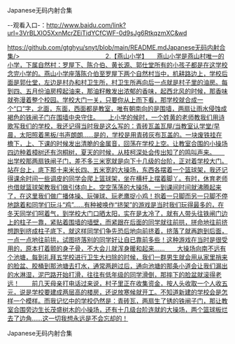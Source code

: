 Japanese无码内射合集

--观看入口-：http://www.baidu.com/link?url=3VrBLXlO5XxnMcrZEiTidYCfCWF-0d9sJg6RtkqzmXC&wd

https://github.com/gtghyu/snyt/blob/main/README.mdJapanese无码内射合集/>　　　　　　　　　　　　　　2.【燕山小学】　　燕山小学是燕山村唯一的小学，下属自然村：罗屋下、陈介伯、黄长源、郭仕堂所有的小孩子都是在这学校念完小学的。燕山小学座落陈介伯至罗屋下两个自然村当中，机耕路边上，学校后面是郭仕堂，左边是村办和村卫生所，村卫生所再向后一点就是村子里的油房。每到四、五月份油房榨起油来，那油籽散发出浓郁的香味，起西北风的时候，那香味就弥漫着整个校园。学校大门一关，只要你从上而下看，那学校就合成一个“口”字，北面，东面，西面都是教室，唯有朝南向的是围墙，两扇让雨水侵蚀成褐色的铁闸子门在围墙中央守住。　　上小学的候时，一个姓黄的老师教我们用诗歌写我们的学校，我还记得当时我是这么写的：青砖瓦盖瓦屋/当教室认学堂/早晨，太阳照着黑板/书声朗朗……是的，学校是用青砖灰布瓦盖的。一块废铁挂在檐下，上、下课的时候发出清脆的金属音，回荡在学校上空。让教室合围的小操场四边种着樟树还有泡桐树，夏天的时候，从枝柯深处会传出知了的鸣叫声来。　　出学校那两扇铁闸子门，差不多三米宽就是向下十几级的台阶，正对着学校大门。站在台上，底下那十来米长四、五米宽的大操场，东西各摆着一个篮球架，我还记得课余时间一些调皮的同学会爬上篮球架，坐在横杆上摆着脚丫。有时，休育老师也借就篮球架教我们做引体向上。空空荡荡的大操场，一到课间时间就沸腾起来了，在这里我们做广播体操、玩弹球、玩老鹰捉小鸡！抱着一只脚而另一只脚不停地跳着和同学们玩斗“鸡”……有种被唤作“挤架”的游戏是当时我们玩得最多的，在冬天同学们呵着气，到学校大门口晒太阳，实在是太冷了，就有人带头往铁闸门边上的柱子一靠，紧贴着围墙的墙壁，而紧跟在后面的同学就往前拱，拼命地往前挤想跑到挤成柱子底下，就这样同学们争先恐后地向前挤着，挤落了就再跑到后面，一点一点地往前拱，试图挤落别的同学好让自已靠前多些！这种游戏在当时是很受用的，原本打着颤的身子骨，不大会儿就浑身暖和起来……　　大操场向南不远有个池塘，每到礼拜五学校进行卫生大扫除的时候，我们一群男生就会用从家里捎来的脸盆、胶桶到那池塘去打水，通常两趟过后，通向池塘的那条小道会让我们漏出的水淋湿，泥巴路开始打滑，往往有低年级的同学滑倒，那摔下的脸盆就滚得老远！　　前几天母亲打电话过来说，村子里正在收集资金，按人头收取一个人收五元，说是学校要建成两层高的楼房，还说放寒候就开工。不知道新建的学校会是怎样一个模样。而我记忆中的学校仍然是：青砖瓦，两扇生了锈的铁闸子门，那让教室合围旁边生长茂盛树木的小操场，还有十几级台阶连就的大操场，两个篮球板烂去了边角……这一切我想永远是不会忘却的！

Japanese无码内射合集
